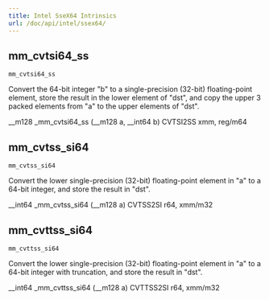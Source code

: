 ```yaml
---
title: Intel SseX64 Intrinsics
url: /doc/api/intel/ssex64/
---
```


## mm_cvtsi64_ss

`mm_cvtsi64_ss`

Convert the 64-bit integer "b" to a single-precision (32-bit) floating-point element, store the result in the lower element of "dst", and copy the upper 3 packed elements from "a" to the upper elements of "dst".

__m128 _mm_cvtsi64_ss (__m128 a, __int64 b)
CVTSI2SS xmm, reg/m64

## mm_cvtss_si64

`mm_cvtss_si64`

Convert the lower single-precision (32-bit) floating-point element in "a" to a 64-bit integer, and store the result in "dst".

__int64 _mm_cvtss_si64 (__m128 a)
CVTSS2SI r64, xmm/m32

## mm_cvttss_si64

`mm_cvttss_si64`

Convert the lower single-precision (32-bit) floating-point element in "a" to a 64-bit integer with truncation, and store the result in "dst".

__int64 _mm_cvttss_si64 (__m128 a)
CVTTSS2SI r64, xmm/m32
